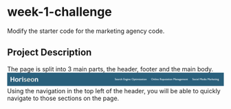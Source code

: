 # week-1-challenge
Modify the starter code for the marketing agency code.

## Project Description
The page is split into 3 main parts, the header, footer and the main body.
![Alt text](image.png)
Using the navigation in the top left of the header, you will be able to quickly navigate to those sections on the page.